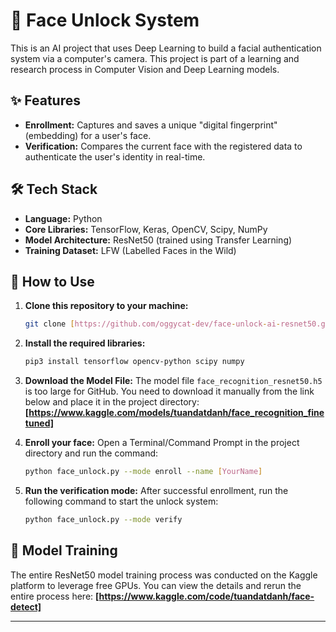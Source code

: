 # 🤖 Face Unlock System

This is an AI project that uses Deep Learning to build a facial authentication system via a computer's camera. This project is part of a learning and research process in Computer Vision and Deep Learning models.

## ✨ Features

- **Enrollment:** Captures and saves a unique "digital fingerprint" (embedding) for a user's face.
- **Verification:** Compares the current face with the registered data to authenticate the user's identity in real-time.

## 🛠️ Tech Stack

- **Language:** Python
- **Core Libraries:** TensorFlow, Keras, OpenCV, Scipy, NumPy
- **Model Architecture:** ResNet50 (trained using Transfer Learning)
- **Training Dataset:** LFW (Labelled Faces in the Wild)

## 🚀 How to Use

1.  **Clone this repository to your machine:**
    ```bash
    git clone [https://github.com/oggycat-dev/face-unlock-ai-resnet50.git]
    ```

2.  **Install the required libraries:**
    ```bash
    pip3 install tensorflow opencv-python scipy numpy
    ```

3.  **Download the Model File:**
    The model file `face_recognition_resnet50.h5` is too large for GitHub. You need to download it manually from the link below and place it in the project directory:
    **[https://www.kaggle.com/models/tuandatdanh/face_recognition_finetuned]**

4.  **Enroll your face:**
    Open a Terminal/Command Prompt in the project directory and run the command:
    ```bash
    python face_unlock.py --mode enroll --name [YourName]
    ```

5.  **Run the verification mode:**
    After successful enrollment, run the following command to start the unlock system:
    ```bash
    python face_unlock.py --mode verify
    ```

## 🧠 Model Training

The entire ResNet50 model training process was conducted on the Kaggle platform to leverage free GPUs. You can view the details and rerun the entire process here:
**[https://www.kaggle.com/code/tuandatdanh/face-detect]**

---
